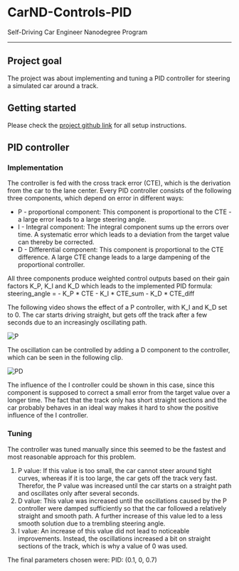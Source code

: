 # CarND-Controls-PID
Self-Driving Car Engineer Nanodegree Program

---

## Project goal

The project was about implementing and tuning a PID controller for steering a simulated car around a track. 


## Getting started

Please check the [project github link](https://github.com/udacity/CarND-PID-Control-Project) for all setup instructions.


## PID controller

### Implementation

The controller is fed with the cross track error (CTE), which is the derivation from the car to the lane center. Every PID controller consists of the following three components, which depend on error in different ways:

* P - proportional component:
	This component is proportional to the CTE - a large error leads to a large steering angle.
* I - Integral component:
	The integral component sums up the errors over time. A systematic error which leads to a deviation from the target value can thereby be corrected.
* D - Differential component:
	This component is proportional to the CTE difference. A large CTE change leads to a large dampening of the proportional controller.

All three components produce weighted control outputs based on their gain factors K_P, K_I and K_D which leads to the implemented PID formula:
steering_angle = - K_P * CTE - K_I * CTE_sum - K_D * CTE_diff


The following video shows the effect of a P controller, with K_I and K_D set to 0. The car starts driving straight, but gets off the track after a few seconds due to an increasingly oscillating path.

![P](./gifs/P_01.gif)


The oscillation can be controlled by adding a D component to the controller, which can be seen in the following clip.

![PD](./gifs/PD_01_07.gif)

The influence of the I controller could be shown in this case, since this component is supposed to correct a small error from the target value over a longer time. The fact that the track only has short straight sections and the car probably behaves in an ideal way makes it hard to show the positive influence of the I controller.


### Tuning

The controller was tuned manually since this seemed to be the fastest and most reasonable approach for this problem. 

1. P value:
	If this value is too small, the car cannot steer around tight curves, whereas if it is too large, the car gets off the track very fast. Therefor, the P value was increased until the car starts on a straight path and oscillates only after several seconds.
2. D value:
	This value was increased until the oscillations caused by the P controller were damped sufficiently so that the car followed a relatively straight and smooth path. A further increase of this value led to a less smooth solution due to a trembling steering angle.
3. I value:
	An increase of this value did not lead to noticeable improvements. Instead, the oscillations increased a bit on straight sections of the track, which is why a value of 0 was used.

The final parameters chosen were:
PID: (0.1, 0, 0.7)